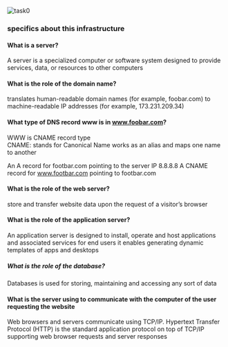 ![task0](https://i.postimg.cc/pX5jYbgB/0-simple-web-stack.png  "simple_web_stack")
### specifics about this infrastructure

#### What is a server?
A server is a specialized computer or software system designed to provide services, data, or resources to other computers

#### What is the role of the domain name?

translates human-readable domain names (for example, foobar.com) to machine-readable IP addresses (for example, 173.231.209.34)

#### What type of DNS record www is in www.foobar.com?

WWW is CNAME record type  
CNAME: stands for Canonical Name
works as an alias and maps one name to another

An A record for footbar.com pointing to the server IP 8.8.8.8
A CNAME record for www.footbar.com pointing to footbar.com

#### What is the role of the web server?
store and transfer website data upon the request of a visitor’s browser

#### What is the role of the application server?

An application server is designed to install, operate and host applications and associated services for end users
it enables generating dynamic templates of apps and desktops

##### What is the role of the database?

Databases is used for storing, maintaining and accessing any sort of data


#### What is the server using to communicate with the computer of the user requesting the website

Web browsers and servers communicate using TCP/IP. 
Hypertext Transfer Protocol (HTTP)  is the standard application protocol 
on top of TCP/IP supporting web browser requests and server responses
